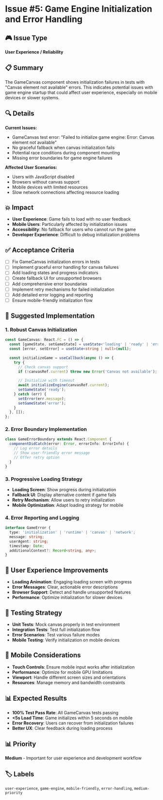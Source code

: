# Issue #5: Game Engine Initialization and Error Handling

## 🎮 Issue Type
**User Experience / Reliability**

## 📋 Summary
The GameCanvas component shows initialization failures in tests with "Canvas element not available" errors. This indicates potential issues with game engine startup that could affect user experience, especially on mobile devices or slower systems.

## 🔍 Details
**Current Issues:**
- GameCanvas test error: "Failed to initialize game engine: Error: Canvas element not available"
- No graceful fallback when canvas initialization fails
- Potential race conditions during component mounting
- Missing error boundaries for game engine failures

**Affected User Scenarios:**
- Users with JavaScript disabled
- Browsers without canvas support
- Mobile devices with limited resources
- Slow network connections affecting resource loading

## 💥 Impact
- **User Experience**: Game fails to load with no user feedback
- **Mobile Users**: Particularly affected by initialization issues
- **Accessibility**: No fallback for users who cannot run the game
- **Developer Experience**: Difficult to debug initialization problems

## ✅ Acceptance Criteria
- [ ] Fix GameCanvas initialization errors in tests
- [ ] Implement graceful error handling for canvas failures
- [ ] Add loading states and progress indicators
- [ ] Create fallback UI for unsupported browsers
- [ ] Add comprehensive error boundaries
- [ ] Implement retry mechanisms for failed initialization
- [ ] Add detailed error logging and reporting
- [ ] Ensure mobile-friendly initialization flow

## 🔧 Suggested Implementation

### 1. Robust Canvas Initialization
```typescript
const GameCanvas: React.FC = () => {
  const [gameState, setGameState] = useState<'loading' | 'ready' | 'error'>('loading');
  const [error, setError] = useState<string | null>(null);
  
  const initializeGame = useCallback(async () => {
    try {
      // Check canvas support
      if (!canvasRef.current) throw new Error('Canvas not available');
      
      // Initialize with timeout
      await initializeEngine(canvasRef.current);
      setGameState('ready');
    } catch (err) {
      setError(err.message);
      setGameState('error');
    }
  }, []);
};
```

### 2. Error Boundary Implementation
```typescript
class GameErrorBoundary extends React.Component {
  componentDidCatch(error: Error, errorInfo: ErrorInfo) {
    // Log error details
    // Show user-friendly error message
    // Offer retry option
  }
}
```

### 3. Progressive Loading Strategy
- **Loading Screen**: Show progress during initialization
- **Fallback UI**: Display alternative content if game fails
- **Retry Mechanism**: Allow users to retry initialization
- **Mobile Optimization**: Adapt loading strategy for mobile

### 4. Error Reporting and Logging
```typescript
interface GameError {
  type: 'initialization' | 'runtime' | 'canvas' | 'network';
  message: string;
  userAgent: string;
  timestamp: Date;
  additionalContext?: Record<string, any>;
}
```

## 🚀 User Experience Improvements
- **Loading Animation**: Engaging loading screen with progress
- **Error Messages**: Clear, actionable error descriptions
- **Browser Support**: Detect and handle unsupported features
- **Performance**: Optimize initialization for slower devices

## 🧪 Testing Strategy
- **Unit Tests**: Mock canvas properly in test environment
- **Integration Tests**: Test full initialization flow
- **Error Scenarios**: Test various failure modes
- **Mobile Testing**: Verify initialization on mobile devices

## 📱 Mobile Considerations
- **Touch Controls**: Ensure mobile input works after initialization
- **Performance**: Optimize for mobile GPU limitations
- **Viewport**: Handle different screen sizes and orientations
- **Resources**: Manage memory and bandwidth constraints

## 📊 Expected Results
- **100% Test Pass Rate**: All GameCanvas tests passing
- **<5s Load Time**: Game initializes within 5 seconds on mobile
- **Error Recovery**: Users can recover from initialization failures
- **Better UX**: Clear feedback during loading process

## 📊 Priority
**Medium** - Important for user experience and development workflow

## 🏷️ Labels
`user-experience`, `game-engine`, `mobile-friendly`, `error-handling`, `medium-priority`